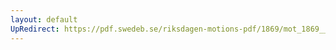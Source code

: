 ```yaml
---
layout: default
UpRedirect: https://pdf.swedeb.se/riksdagen-motions-pdf/1869/mot_1869__ak__00072.pdf
---
```


